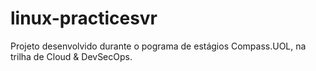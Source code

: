 # linux-practicesvr
Projeto desenvolvido durante o pograma de estágios Compass.UOL, na trilha de Cloud &amp; DevSecOps.
